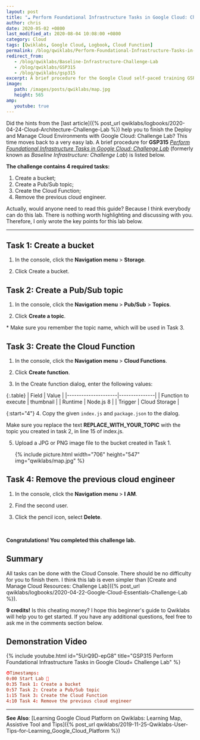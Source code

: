 ```yaml
---
layout: post
title: "☁ Perform Foundational Infrastructure Tasks in Google Cloud: Challenge Lab | logbook"
author: chris
date: 2020-05-02 +0800
last_modified_at: 2020-08-04 10:08:00 +0800
category: Cloud
tags: [Qwiklabs, Google Cloud, Logbook, Cloud Function]
permalink: /blog/qwiklabs/Perform-Foundational-Infrastructure-Tasks-in-Google-Cloud-Challenge-Lab
redirect_from:
   - /blog/qwiklabs/Baseline-Infrastructure-Challenge-Lab
   - /blog/qwiklabs/GSP315
   - /blog/qwiklabs/gsp315
excerpt: A brief procedure for the Google Cloud self-paced training GSP315 "Perform Foundational Infrastructure Tasks in Google Cloud&#58; Challenge Lab" on Qwiklabs.
image:
   path: /images/posts/qwiklabs/map.jpg
   height: 565
amp:
   youtube: true
---
```


<!--more-->

Did the hints from the [last article]({% post_url qwiklabs/logbooks/2020-04-24-Cloud-Architecture-Challenge-Lab %}) help you to finish the Deploy and Manage Cloud Environments with Google Cloud: Challenge Lab? This time moves back to a very easy lab. A brief procedure for  **GSP315** *[Perform Foundational Infrastructure Tasks in Google Cloud: Challenge Lab](https://www.qwiklabs.com/focuses/10379?parent=catalog)* (formerly known as *Baseline Infrastructure: Challenge Lab*) is listed below.

**The challenge contains 4 required tasks:**

1. Create a bucket;
2. Create a Pub/Sub topic;
3. Create the Cloud Function;
4. Remove the previous cloud engineer.

Actually, would anyone need to read this guide? Because I think everybody can do this lab. There is nothing worth highlighting and discussing with you. Therefore, I only wrote the key points for this lab below.

* * *

## Task 1: Create a bucket

1. In the console, click the **Navigation menu** > **Storage**.

2. Click Create a bucket.

## Task 2: Create a Pub/Sub topic

1. In the console, click the **Navigation menu** > **Pub/Sub** > **Topics**.

2. Click **Create a topic**.

\* Make sure you remember the topic name, which will be used in Task 3.

## Task 3: Create the Cloud Function

1. In the console, click the **Navigation menu** > **Cloud Functions**.

2. Click **Create function**.

3. In the Create function dialog, enter the following values:

{:.table}
   | Field               |   Value       |
   |---------------------|---------------|
   | Function to execute | thumbnail     |
   | Runtime             | Node.js 8     |
   | Trigger             | Cloud Storage |

{:start="4"}
4. Copy the given `index.js` and `package.json` to the dialog.

   Make sure you replace the text **REPLACE_WITH_YOUR_TOPIC** with the topic you created in task 2, in line 15 of index.js.

5. Upload a JPG or PNG image file to the bucket created in Task 1.

   {% include picture.html width="706" height="547" img="qwiklabs/map.jpg" %}

## Task 4: Remove the previous cloud engineer

1. In the console, click the **Navigation menu** > **I AM**.

2. Find the second user.

3. Click the pencil icon, select **Delete**.

<br>

**Congratulations! You completed this challenge lab.**

## Summary

All tasks can be done with the Cloud Console. There should be no difficulty for you to finish them. I think this lab is even simpler than [Create and Manage Cloud Resources: Challenge Lab]({% post_url qwiklabs/logbooks/2020-04-22-Google-Cloud-Essentials-Challenge-Lab %}).

**9 credits!** Is this cheating money? I hope this beginner's guide to Qwiklabs will help you to get started. If you have any additional questions, feel free to ask me in the comments section below.

## Demonstration Video

{% include youtube.html id="5UrQ9D-epG8" title="GSP315 Perform Foundational Infrastructure Tasks in Google Cloud= Challenge Lab" %}

```conf
⏱Timestamps:
0:00 Start Lab 🔬
0:35 Task 1: Create a bucket
0:57 Task 2: Create a Pub/Sub topic
1:15 Task 3: Create the Cloud Function
4:10 Task 4: Remove the previous cloud engineer
```

* * *

**See Also**: [Learning Google Cloud Platform on Qwiklabs: Learning Map, Assistive Tool and Tips]({% post_url qwiklabs/2019-11-25-Qwiklabs-User-Tips-for-Learning_Google_Cloud_Platform %})
